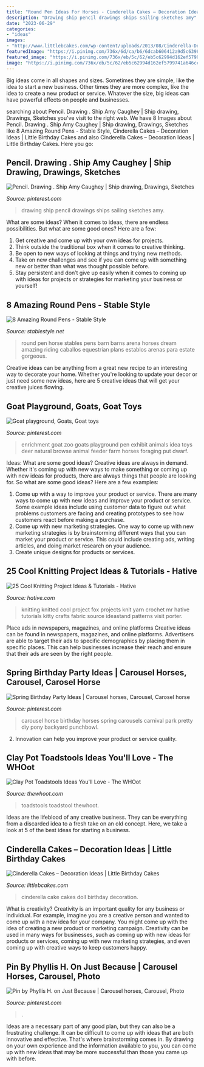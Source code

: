 ```yaml
---
title: "Round Pen Ideas For Horses - Cinderella Cakes – Decoration Ideas"
description: "Drawing ship pencil drawings ships sailing sketches amy"
date: "2023-06-29"
categories:
- "ideas"
images:
- "http://www.littlebcakes.com/wp-content/uploads/2013/08/Cinderella-Doll-Cake.jpg"
featuredImage: "https://i.pinimg.com/736x/6d/ca/b6/6dcab606412a9d5c6398713b0e92ab7a--goat-enrichment-ideas-chicken-enrichment.jpg"
featured_image: "https://i.pinimg.com/736x/eb/5c/62/eb5c62994d162ef5799741a646cc997e--break-free-carousel-horses.jpg"
image: "https://i.pinimg.com/736x/eb/5c/62/eb5c62994d162ef5799741a646cc997e--break-free-carousel-horses.jpg"
---
```



Big ideas come in all shapes and sizes. Sometimes they are simple, like the idea to start a new business. Other times they are more complex, like the idea to create a new product or service. Whatever the size, big ideas can have powerful effects on people and businesses.

	

		
searching about Pencil. Drawing . Ship Amy Caughey | Ship drawing, Drawings, Sketches you've visit to the right web. We have 8 Images about Pencil. Drawing . Ship Amy Caughey | Ship drawing, Drawings, Sketches like 8 Amazing Round Pens - Stable Style, Cinderella Cakes – Decoration Ideas | Little Birthday Cakes and also Cinderella Cakes – Decoration Ideas | Little Birthday Cakes. Here you go:
		
    
## Pencil. Drawing . Ship Amy Caughey | Ship Drawing, Drawings, Sketches

<img loading=lazy src="https://i.pinimg.com/736x/e7/4a/f9/e74af94229852d519800ba8f468900d1--drawing-ideas-pirates.jpg" onerror="this.onerror=null;this.src='https://tse3.mm.bing.net/th?id=OIP.ig5W1dHfxE7ukH37HysAdgHaJ3&amp;pid=15.1';" alt="Pencil. Drawing . Ship Amy Caughey | Ship drawing, Drawings, Sketches">

_Source: pinterest.com_

>drawing ship pencil drawings ships sailing sketches amy. 

	

What are some ideas?
When it comes to ideas, there are endless possibilities. But what are some good ones? Here are a few: 
1. Get creative and come up with your own ideas for projects.
2. Think outside the traditional box when it comes to creative thinking.
3. Be open to new ways of looking at things and trying new methods.
4. Take on new challenges and see if you can come up with something new or better than what was thought possible before. 
5. Stay persistent and don’t give up easily when it comes to coming up with ideas for projects or strategies for marketing your business or yourself!

    
## 8 Amazing Round Pens - Stable Style

<img loading=lazy src="https://i2.wp.com/stablestyle.net/wp-content/uploads/2016/06/Stunning-round-pen-that-blends-in-with-the-home-and-its-features.jpg?fit=650%2C416" onerror="this.onerror=null;this.src='https://tse4.mm.bing.net/th?id=OIP.aK-EoV7B4sopp4sWABd7ggHaEv&amp;pid=15.1';" alt="8 Amazing Round Pens - Stable Style">

_Source: stablestyle.net_

>round pen horse stables pens barn barns arena horses dream amazing riding caballos equestrian plans establos arenas para estate gorgeous. 

	

Creative ideas can be anything from a great new recipe to an interesting way to decorate your home. Whether you're looking to update your decor or just need some new ideas, here are 5 creative ideas that will get your creative juices flowing.

    
## Goat Playground, Goats, Goat Toys

<img loading=lazy src="https://i.pinimg.com/736x/6d/ca/b6/6dcab606412a9d5c6398713b0e92ab7a--goat-enrichment-ideas-chicken-enrichment.jpg" onerror="this.onerror=null;this.src='https://tse1.mm.bing.net/th?id=OIP.6ny7K4YQTQUsvLGsq6v4OQHaJ3&amp;pid=15.1';" alt="Goat playground, Goats, Goat toys">

_Source: pinterest.com_

>enrichment goat zoo goats playground pen exhibit animals idea toys deer natural browse animal feeder farm horses foraging put dwarf. 

	

Ideas: What are some good ideas?
Creative ideas are always in demand. Whether it's coming up with new ways to make something or coming up with new ideas for products, there are always things that people are looking for. So what are some good ideas? Here are a few examples: 
1. Come up with a way to improve your product or service. There are many ways to come up with new ideas and improve your product or service. Some example ideas include using customer data to figure out what problems customers are facing and creating prototypes to see how customers react before making a purchase. 
2. Come up with new marketing strategies. One way to come up with new marketing strategies is by brainstorming different ways that you can market your product or service. This could include creating ads, writing articles, and doing market research on your audience. 
3. Create unique designs for products or services.

    
## 25 Cool Knitting Project Ideas &amp; Tutorials - Hative

<img loading=lazy src="https://hative.com/wp-content/uploads/2014/11/knitting-project-ideas/2-knitted-fox.jpg" onerror="this.onerror=null;this.src='https://tse4.mm.bing.net/th?id=OIP.2WMUqdBuS5i-9x7vyBlCngHaH-&amp;pid=15.1';" alt="25 Cool Knitting Project Ideas &amp; Tutorials - Hative">

_Source: hative.com_

>knitting knitted cool project fox projects knit yarn crochet mr hative tutorials kitty crafts fabric source ideastand patterns visit porter. 

	

Place ads in newspapers, magazines, and online platforms
Creative ideas can be found in newspapers, magazines, and online platforms. Advertisers are able to target their ads to specific demographics by placing them in specific places. This can help businesses increase their reach and ensure that their ads are seen by the right people.

    
## Spring Birthday Party Ideas | Carousel Horses, Carousel, Carosel Horse

<img loading=lazy src="https://i.pinimg.com/736x/68/53/08/68530869c4f58857535c00b9b31cac13--royalty-free-stock-photos-carousels.jpg" onerror="this.onerror=null;this.src='https://tse2.mm.bing.net/th?id=OIP.OsmAbBcPduhKxZ4Yqn0RjAHaLH&amp;pid=15.1';" alt="Spring Birthday Party Ideas | Carousel horses, Carousel, Carosel horse">

_Source: pinterest.com_

>carousel horse birthday horses spring carousels carnival park pretty diy pony backyard punchbowl. 

	

2. Innovation can help you improve your product or service quality.

    
## Clay Pot Toadstools Ideas You&#039;ll Love - The WHOot

<img loading=lazy src="https://cdn.thewhoot.com/wp-content/uploads/2018/10/clay-pot-toadstool--1068x1424.jpg" onerror="this.onerror=null;this.src='https://tse1.mm.bing.net/th?id=OIP.qfGQXA_PvbszBXzGhSzfdwHaJ4&amp;pid=15.1';" alt="Clay Pot Toadstools Ideas You&#039;ll Love - The WHOot">

_Source: thewhoot.com_

>toadstools toadstool thewhoot. 

	

Ideas are the lifeblood of any creative business. They can be everything from a discarded idea to a fresh take on an old concept. Here, we take a look at 5 of the best ideas for starting a business.

    
## Cinderella Cakes – Decoration Ideas | Little Birthday Cakes

<img loading=lazy src="http://www.littlebcakes.com/wp-content/uploads/2013/08/Cinderella-Doll-Cake.jpg" onerror="this.onerror=null;this.src='https://tse3.mm.bing.net/th?id=OIP._KVCVSG6PGzl9r8pAEEcLgHaE8&amp;pid=15.1';" alt="Cinderella Cakes – Decoration Ideas | Little Birthday Cakes">

_Source: littlebcakes.com_

>cinderella cake cakes doll birthday decoration. 

	

What is creativity?
Creativity is an important quality for any business or individual. For example, imagine you are a creative person and wanted to come up with a new idea for your company. You might come up with the idea of creating a new product or marketing campaign. Creativity can be used in many ways for businesses, such as coming up with new ideas for products or services, coming up with new marketing strategies, and even coming up with creative ways to keep customers happy.

    
## Pin By Phyllis H. On Just Because | Carousel Horses, Carousel, Photo

<img loading=lazy src="https://i.pinimg.com/736x/eb/5c/62/eb5c62994d162ef5799741a646cc997e--break-free-carousel-horses.jpg" onerror="this.onerror=null;this.src='https://tse4.mm.bing.net/th?id=OIP.hcD-WuRWw1x7jGGIWHBRSQHaHL&amp;pid=15.1';" alt="Pin by Phyllis H. on Just Because | Carousel horses, Carousel, Photo">

_Source: pinterest.com_

>. 

	

Ideas are a necessary part of any good plan, but they can also be a frustrating challenge. It can be difficult to come up with ideas that are both innovative and effective. That's where brainstorming comes in. By drawing on your own experience and the information available to you, you can come up with new ideas that may be more successful than those you came up with before.

